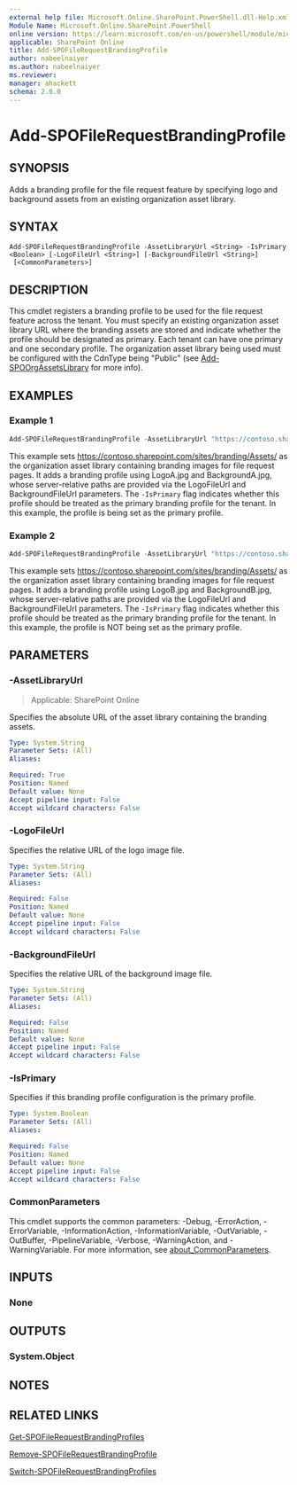 ```yaml
---
external help file: Microsoft.Online.SharePoint.PowerShell.dll-Help.xml
Module Name: Microsoft.Online.SharePoint.PowerShell
online version: https://learn.microsoft.com/en-us/powershell/module/microsoft.online.sharepoint.powershell/add-spofilerequestbrandingprofile
applicable: SharePoint Online
title: Add-SPOFileRequestBrandingProfile
author: nabeelnaiyer
ms.author: nabeelnaiyer
ms.reviewer:
manager: ahackett
schema: 2.0.0
---
```


# Add-SPOFileRequestBrandingProfile

## SYNOPSIS

Adds a branding profile for the file request feature by specifying logo and background assets from an existing organization asset library.

## SYNTAX

```
Add-SPOFileRequestBrandingProfile -AssetLibraryUrl <String> -IsPrimary <Boolean> [-LogoFileUrl <String>] [-BackgroundFileUrl <String>]
 [<CommonParameters>]
```

## DESCRIPTION

This cmdlet registers a branding profile to be used for the file request feature across the tenant. You must specify an existing organization asset library URL where the branding assets are stored and indicate whether the profile should be designated as primary. Each tenant can have one primary and one secondary profile. The organization asset library being used must be configured with the CdnType being "Public" (see [Add-SPOOrgAssetsLibrary](/powershell/module/sharepoint-online/add-spoorgassetslibrary) for more info).

## EXAMPLES

### Example 1

```powershell
Add-SPOFileRequestBrandingProfile -AssetLibraryUrl "https://contoso.sharepoint.com/sites/branding/Assets" -LogoFileUrl "/sites/branding/Assets/LogoA.jpg" -BackgroundFileUrl "/sites/branding/Assets/BackgroundA.jpg" -IsPrimary $true
```

This example sets https://contoso.sharepoint.com/sites/branding/Assets/ as the organization asset library containing branding images for file request pages. It adds a branding profile using LogoA.jpg and BackgroundA.jpg, whose server-relative paths are provided via the LogoFileUrl and BackgroundFileUrl parameters. The `-IsPrimary` flag indicates whether this profile should be treated as the primary branding profile for the tenant. In this example, the profile is being set as the primary profile.

### Example 2

```powershell
Add-SPOFileRequestBrandingProfile -AssetLibraryUrl "https://contoso.sharepoint.com/sites/branding/Assets" -LogoFileUrl "/sites/branding/Assets/LogoB.jpg" -BackgroundFileUrl "/sites/branding/Assets/BackgroundB.jpg" -IsPrimary $false
```

This example sets https://contoso.sharepoint.com/sites/branding/Assets/ as the organization asset library containing branding images for file request pages. It adds a branding profile using LogoB.jpg and BackgroundB.jpg, whose server-relative paths are provided via the LogoFileUrl and BackgroundFileUrl parameters. The `-IsPrimary` flag indicates whether this profile should be treated as the primary branding profile for the tenant. In this example, the profile is NOT being set as the primary profile.

## PARAMETERS

### -AssetLibraryUrl

> Applicable: SharePoint Online

Specifies the absolute URL of the asset library containing the branding assets.

```yaml
Type: System.String
Parameter Sets: (All)
Aliases:

Required: True
Position: Named
Default value: None
Accept pipeline input: False
Accept wildcard characters: False
```

### -LogoFileUrl

Specifies the relative URL of the logo image file.

```yaml
Type: System.String
Parameter Sets: (All)
Aliases:

Required: False
Position: Named
Default value: None
Accept pipeline input: False
Accept wildcard characters: False
```

### -BackgroundFileUrl

Specifies the relative URL of the background image file.

```yaml
Type: System.String
Parameter Sets: (All)
Aliases:

Required: False
Position: Named
Default value: None
Accept pipeline input: False
Accept wildcard characters: False
```

### -IsPrimary
Specifies if this branding profile configuration is the primary profile.

```yaml
Type: System.Boolean
Parameter Sets: (All)
Aliases:

Required: False
Position: Named
Default value: None
Accept pipeline input: False
Accept wildcard characters: False
```

### CommonParameters

This cmdlet supports the common parameters: -Debug, -ErrorAction, -ErrorVariable, -InformationAction, -InformationVariable, -OutVariable, -OutBuffer, -PipelineVariable, -Verbose, -WarningAction, and -WarningVariable. For more information, see [about_CommonParameters](https://go.microsoft.com/fwlink/p/?LinkID=113216).

## INPUTS

### None

## OUTPUTS

### System.Object

## NOTES

## RELATED LINKS

[Get-SPOFileRequestBrandingProfiles](/powershell/module/sharepoint-online/get-spofilerequestbrandingprofiles)

[Remove-SPOFileRequestBrandingProfile](/powershell/module/sharepoint-online/remove-spofilerequestbrandingprofile)

[Switch-SPOFileRequestBrandingProfiles](/powershell/module/sharepoint-online/switch-spofilerequestbrandingprofiles)
